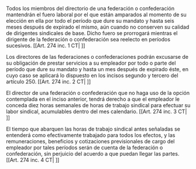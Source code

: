 Todos los miembros del directorio de una federación o confederación mantendrán el fuero laboral por el que están amparados al momento de su elección en ella por todo el período que dure su mandato y hasta seis meses después de expirado el mismo, aún cuando no conserven su calidad de dirigentes sindicales de base. Dicho fuero se prorrogará mientras el dirigente de la federación o confederación sea reelecto en períodos sucesivos. [[Art. 274 inc. 1 CT| ]]

Los directores de las federaciones o confederaciones podrán excusarse de su obligación de prestar servicios a su empleador por todo o parte del período que dure su mandato y hasta un mes después de expirado éste, en cuyo caso se aplicará lo dispuesto en los incisos segundo y tercero del artículo 250. [[Art. 274 inc. 2 CT| ]]

El director de una federación o confederación que no haga uso de la opción contemplada en el inciso anterior, tendrá derecho a que el empleador le conceda diez horas semanales de horas de trabajo sindical para efectuar su labor sindical, acumulables dentro del mes calendario. [[Art. 274 inc. 3 CT| ]]

El tiempo que abarquen las horas de trabajo sindical antes señaladas se entenderá como efectivamente trabajado para todos los efectos, y las remuneraciones, beneficios y cotizaciones previsionales de cargo del empleador por tales períodos serán de cuenta de la federación o confederación, sin perjuicio del acuerdo a que puedan llegar las partes. [[Art. 274 inc. 4 CT| ]]